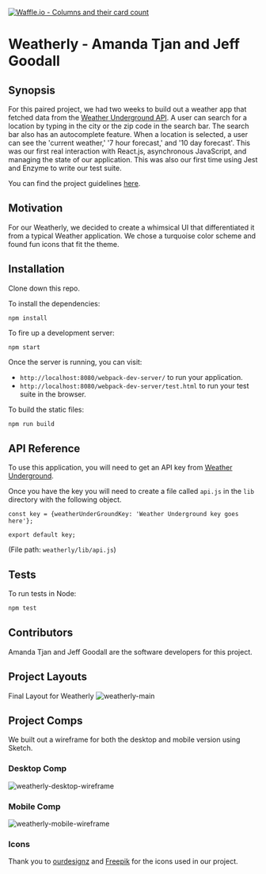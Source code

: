 [![Waffle.io - Columns and their card count](https://badge.waffle.io/soytjan/weatherly.png?columns=all)](https://waffle.io/soytjan/weatherly?utm_source=badge)
# Weatherly - Amanda Tjan and Jeff Goodall

## Synopsis

For this paired project, we had two weeks to build out a weather app that fetched data from the [Weather Underground API](https://www.wunderground.com/weather/api/). A user can search for a location by typing in the city or the zip code in the search bar. The search bar also has an autocomplete feature. When a location is selected, a user can see the 'current weather,' '7 hour forecast,' and '10 day forecast'. This was our first real interaction with React.js, asynchronous JavaScript, and managing the state of our application. This was also our first time using Jest and Enzyme to write our test suite. 

You can find the project guidelines [here](http://frontend.turing.io/projects/weathrly.html).

## Motivation

For our Weatherly, we decided to create a whimsical UI that differentiated it from a typical Weather application. We chose a turquoise color scheme and found fun icons that fit the theme. 

## Installation

Clone down this repo.

To install the dependencies:

```
npm install
```

To fire up a development server:

```
npm start
```

Once the server is running, you can visit:

* `http://localhost:8080/webpack-dev-server/` to run your application.
* `http://localhost:8080/webpack-dev-server/test.html` to run your test suite in the browser.

To build the static files:

```js
npm run build
```

## API Reference

To use this application, you will need to get an API key from [Weather Underground](https://www.wunderground.com/weather/api/?MR=1).

Once you have the key you will need to create a file called `api.js` in the `lib` directory with the following object. 

```
const key = {weatherUnderGroundKey: 'Weather Underground key goes here'};

export default key;
```
(File path: `weatherly/lib/api.js`)

## Tests

To run tests in Node:

```js
npm test
```

## Contributors

Amanda Tjan and Jeff Goodall are the software developers for this project. 

## Project Layouts

Final Layout for Weatherly
![weatherly-main](./assets/main-final.png)


## Project Comps

We built out a wireframe for both the desktop and mobile version using Sketch.

### Desktop Comp 
![weatherly-desktop-wireframe](./assets/desktop-comp.png)

### Mobile Comp
![weatherly-mobile-wireframe](./assets/mobile-comp.png)

### Icons

Thank you to 
[ourdesignz](http://www.ourdesignz.com/weather-icon/) and 
[Freepik](https://www.freepik.com/free-vector/weather-icons_1196720.htm#term=weather%20icons&page=1&position=10
) for the icons used in our project. 




